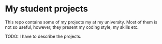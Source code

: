 # My student projects
This repo contains some of my projects my at my university. Most of them is not so useful, however, they present my coding style, my skills etc.

TODO: I have to describe the projects.